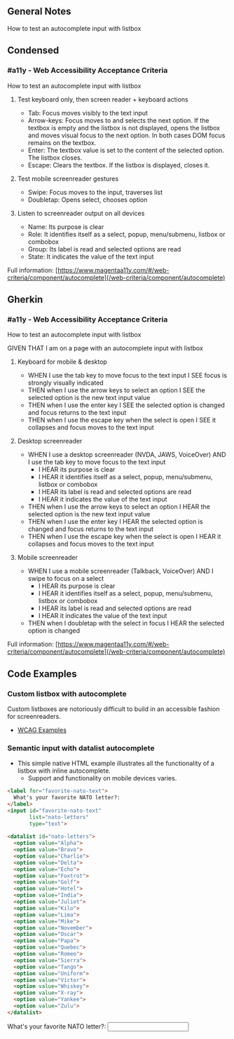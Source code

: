 ## General Notes

How to test an autocomplete input with listbox

## Condensed

### #a11y - Web Accessibility Acceptance Criteria

How to test an autocomplete input with listbox

1. Test keyboard only, then screen reader + keyboard actions

   - Tab: Focus moves visibly to the text input
   - Arrow-keys: Focus moves to and selects the next option. If the textbox is empty and the listbox is not displayed, opens the listbox and moves visual focus to the next option. In both cases DOM focus remains on the textbox.
   - Enter: The textbox value is set to the content of the selected option. The listbox closes.
   - Escape: Clears the textbox. If the listbox is displayed, closes it.

2. Test mobile screenreader gestures

   - Swipe: Focus moves to the input, traverses list
   - Doubletap: Opens select, chooses option

3. Listen to screenreader output on all devices

   - Name: Its purpose is clear
   - Role: It identifies itself as a select, popup, menu/submenu, listbox or combobox
   - Group: Its label is read and selected options are read
   - State: It indicates the value of the text input
     
Full information: [https://www.magentaa11y.com/#/web-criteria/component/autocomplete](/web-criteria/component/autocomplete)

## Gherkin

### #a11y - Web Accessibility Acceptance Criteria

How to test an autocomplete input with listbox

GIVEN THAT I am on a page with an autocomplete input with listbox

1. Keyboard for mobile & desktop

   - WHEN I use the tab key to move focus to the text input I SEE focus is strongly visually indicated
   - THEN when I use the arrow keys to select an option I SEE the selected option is the new text input value
   - THEN when I use the enter key I SEE the selected option is changed and focus returns to the text input
   - THEN when I use the escape key when the select is open I SEE it collapses and focus moves to the text input

2. Desktop screenreader

   - WHEN I use a desktop screenreader (NVDA, JAWS, VoiceOver) AND I use the tab key to move focus to the text input
      - I HEAR its purpose is clear
      - I HEAR it identifies itself as a select, popup, menu/submenu, listbox or combobox
      - I HEAR its label is read and selected options are read
      - I HEAR it indicates the value of the text input
   - THEN when I use the arrow keys to select an option I HEAR the selected option is the new text input value
   - THEN when I use the enter key I HEAR the selected option is changed and focus returns to the text input
   - THEN when I use the escape key when the select is open I HEAR it collapses and focus moves to the text input

3. Mobile screenreader

   - WHEN I use a mobile screenreader (Talkback, VoiceOver) AND I swipe to focus on a select
      - I HEAR its purpose is clear
      - I HEAR it identifies itself as a select, popup, menu/submenu, listbox or combobox
      - I HEAR its label is read and selected options are read
      - I HEAR it indicates the value of the text input
   - THEN when I doubletap with the select in focus I HEAR the selected option is changed


Full information: [https://www.magentaa11y.com/#/web-criteria/component/autocomplete](/web-criteria/component/autocomplete)

## Code Examples

### Custom listbox with autocomplete
Custom listboxes are notoriously difficult to build in an accessible fashion for screenreaders.

- [WCAG Examples](https://www.w3.org/WAI/ARIA/apg/patterns/combobox/examples/combobox-autocomplete-list/)

### Semantic input with datalist autocomplete

- This simple native HTML example illustrates all the functionality of a listbox with inline autocomplete. 
  - Support and functionality on mobile devices varies.

```html
<label for="favorite-nato-text">
  What's your favorite NATO letter?:
</label>
<input id="favorite-nato-text" 
       list="nato-letters" 
       type="text">
       
<datalist id="nato-letters"> 
  <option value="Alpha"> 
  <option value="Bravo"> 
  <option value="Charlie"> 
  <option value="Delta">
  <option value="Echo">
  <option value="Foxtrot">
  <option value="Golf">
  <option value="Hotel">
  <option value="India">
  <option value="Juliet">
  <option value="Kilo">
  <option value="Lima">
  <option value="Mike">
  <option value="November">
  <option value="Oscar">
  <option value="Papa">
  <option value="Quebec">
  <option value="Romeo">
  <option value="Sierra">
  <option value="Tango">
  <option value="Uniform">
  <option value="Victor">
  <option value="Whiskey">
  <option value="X-ray">
  <option value="Yankee">
  <option value="Zulu">
</datalist>
```
<example>
   <label for="favorite-nato-text">
  What's your favorite NATO letter?:
</label>
<input id="favorite-nato-text" 
       list="nato-letters" 
       type="text">
<datalist id="nato-letters"> 
  <option value="Alpha"> 
  <option value="Bravo"> 
  <option value="Charlie"> 
  <option value="Delta">
  <option value="Echo">
  <option value="Foxtrot">
  <option value="Golf">
  <option value="Hotel">
  <option value="India">
  <option value="Juliet">
  <option value="Kilo">
  <option value="Lima">
  <option value="Mike">
  <option value="November">
  <option value="Oscar">
  <option value="Papa">
  <option value="Quebec">
  <option value="Romeo">
  <option value="Sierra">
  <option value="Tango">
  <option value="Uniform">
  <option value="Victor">
  <option value="Whiskey">
  <option value="X-ray">
  <option value="Yankee">
  <option value="Zulu">
</datalist>
</example>

